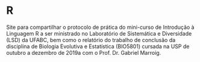 # R
Site para compartilhar o protocolo de prática do mini-curso de Introdução à Linguagem R a ser ministrado no Laboratório de Sistemática e Diversidade (LSD) da UFABC, bem como o relatório do trabalho de conclusão da disciplina de Biologia Evolutiva e Estatística (BIO5801) cursada na USP de outubro a dezembro de 2019a com o Prof. Dr. Gabriel Marroig.
